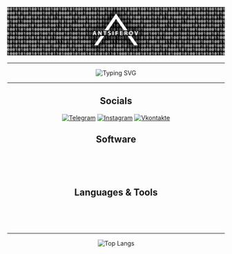 <div id="header">
    <img src="https://github.com/AntsiferovPeter/AntsiferovPeter/blob/main/Images/Header.png" alt=""/>
</div>

___
<div id="greetings" align="center">
    <img src="https://readme-typing-svg.herokuapp.com?font=Fira+Code&weight=600&duration=3000&pause=1000&color=E6EDE7&center=true&vCenter=true&width=435&lines=Hello+my+name+is+Peter!;Glad+to+see+You+on+my+page!" alt="Typing SVG" />
</div>

___
<div id="socials" align="center">
    <h2>Socials</h2>
    <a href="https://t.me/melbourne339"><img src="https://img.shields.io/badge/-Telegram-090909?style=for-the-badge&logo=telegram&logoColor=27A0D9" alt="Telegram"/></a>
    <a href="https://www.instagram.com/melbourne339"><img src="https://img.shields.io/badge/-Instagram-090909?style=for-the-badge&logo=instagram&logoColor=B4068E" alt="Instagram"/></a>
    <a href="https://vk.com/melbourne339"><img src="https://img.shields.io/badge/-Vkontakte-090909?style=for-the-badge&logo=Vk&logoColor=4F7DB3" alt="Vkontakte"/></a>
</div>
<div id="software" align="center">
    <h2>Software</h2>
    <img src="https://img.shields.io/badge/Adobe%20Acrobat%20-090909.svg?style=for-the-badge&logo=Adobe%20Acrobat%20Reader&logoColor=D0170C" alt=""/>
    <img src="https://img.shields.io/badge/adobe%20illustrator-090909.svg?style=for-the-badge&logo=adobe%20illustrator&logoColor=F26F30" alt=""/>
    <img src="https://img.shields.io/badge/adobe%20photoshop-090909.svg?style=for-the-badge&logo=adobe%20photoshop&logoColor=1FB5DE" alt=""/>
    <img src="https://img.shields.io/badge/Adobe%20Premiere%20Pro-090909.svg?style=for-the-badge&logo=Adobe%20Premiere%20Pro&logoColor=AB7BB5" alt=""/>
    <br>
    <img src="https://img.shields.io/badge/Microsoft_Office-090909?style=for-the-badge&logo=microsoft-office&logoColor=F30300" alt=""/>
    <img src="https://img.shields.io/badge/Microsoft_Excel-090909?style=for-the-badge&logo=microsoft-excel&logoColor=008B32" alt=""/>
    <img src="https://img.shields.io/badge/Microsoft_PowerPoint-090909?style=for-the-badge&logo=microsoft-powerpoint&logoColor=F74F00" alt=""/>
    <img src="https://img.shields.io/badge/Microsoft_Word-090909?style=for-the-badge&logo=microsoft-word&logoColor=103F91" alt=""/>
    <br>
    <img src="https://img.shields.io/badge/LibreOffice-090909?style=for-the-badge&logo=LibreOffice&logoColor=26A514" alt=""/>
    <img src="https://img.shields.io/badge/blender-090909.svg?style=for-the-badge&logo=blender&logoColor=F19347" alt=""/>
    <img src="https://img.shields.io/badge/pycharm-090909?style=for-the-badge&logo=pycharm&logoColor=green&color=090909&labelColor=090909" alt=""/>
</div>
<div id="software" align="center">
    <h2>Languages & Tools</h2>
    <img src="https://img.shields.io/badge/python-090909?style=for-the-badge&logo=python&logoColor=ffdd54" alt=""/>
    <img src="https://img.shields.io/badge/django-090909.svg?style=for-the-badge&logo=django&logoColor=%23092E20" alt=""/>
    <img src="https://img.shields.io/badge/jinja-090909.svg?style=for-the-badge&logo=jinja&logoColor=white" alt=""/>
    <img src="https://img.shields.io/badge/css3-090909.svg?style=for-the-badge&logo=css3&logoColor=%231572B6" alt=""/>
    <img src="https://img.shields.io/badge/html5-090909.svg?style=for-the-badge&logo=html5&logoColor=%23E34F26" alt=""/>
    <img src="https://img.shields.io/badge/javascript-090909.svg?style=for-the-badge&logo=javascript&logoColor=%23F7DF1E" alt=""/>
    <img src="https://img.shields.io/badge/jquery-090909.svg?style=for-the-badge&logo=jquery&logoColor=%230769AD" alt=""/>
    <br>
    <img src="https://img.shields.io/badge/github-090909.svg?style=for-the-badge&logo=github&logoColor=white" alt=""/>
    <img src="https://img.shields.io/badge/git-090909.svg?style=for-the-badge&logo=git&logoColor=%23F05033" alt=""/>
    <img src="https://img.shields.io/badge/postgres-090909.svg?style=for-the-badge&logo=postgresql&logoColor=%23316192" alt=""/>
    <img src="https://img.shields.io/badge/sqlite-090909.svg?style=for-the-badge&logo=sqlite&logoColor=%2307405e" alt=""/>
    <br>
    <img src="https://img.shields.io/badge/Plotly-090909.svg?style=for-the-badge&logo=plotly&logoColor=%233F4F75" alt=""/>
    <img src="https://img.shields.io/badge/Matplotlib-090909.svg?style=for-the-badge&logo=Matplotlib&logoColor=white" alt=""/>
    <img src="https://img.shields.io/badge/numpy-090909.svg?style=for-the-badge&logo=numpy&logoColor=%23013243" alt=""/>
    <img src="https://img.shields.io/badge/Qt-090909.svg?style=for-the-badge&logo=Qt&logoColor=%23217346" alt=""/>
    <img src="" alt=""/>
</div>

___
<div id="top_langs" align="center">
    <img src="https://github-readme-stats.vercel.app/api/top-langs/?username=AntsiferovPeter&layout=compact&theme=vision-friendly-dark" alt="Top Langs"/>
</div>

